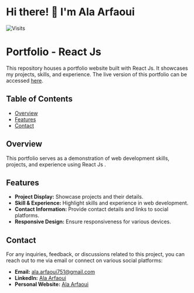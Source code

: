# Hi there! 👋 I'm Ala Arfaoui

<!-- Visitor Counter -->
![Visits](https://badges.pufler.dev/visits/Ala075/portfolio)

# Portfolio - React Js

This repository houses a portfolio website built with React Js. It showcases my projects, skills, and experience. The live version of this portfolio can be accessed [here](https://alaarfaoui.vercel.app).

## Table of Contents
- [Overview](#overview)
- [Features](#features)
- [Contact](#contact)

## Overview

This portfolio serves as a demonstration of web development skills, projects, and experience using React Js .

## Features

- **Project Display:** Showcase projects and their details.
- **Skill & Experience:** Highlight skills and experience in web development.
- **Contact Information:** Provide contact details and links to social platforms.
- **Responsive Design:** Ensure responsiveness for various devices.

## Contact

For any inquiries, feedback, or discussions related to this project, you can reach out to me via email or connect on various social platforms:

- **Email:** [ala.arfaoui751@gmail.com](mailto:ala.arfaoui751@gmail.com)
- **LinkedIn:** [Ala Arfaoui](https://www.linkedin.com/in/ala-arfaoui-9a69ab225)
- **Personal Website:** [Ala Arfaoui](https://alaarfaoui.vercel.app/)

